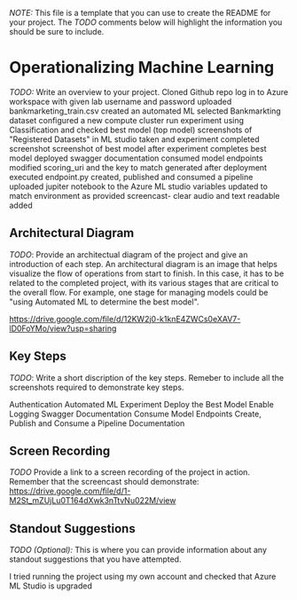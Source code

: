 *NOTE:* This file is a template that you can use to create the README for your project. The *TODO* comments below will highlight the information you should be sure to include.


# Operationalizing Machine Learning

*TODO:* Write an overview to your project.
Cloned Github repo
log in to Azure workspace with given lab username and password
uploaded bankmarketing_train.csv
created an automated ML
selected Bankmarkting dataset
configured a new compute cluster 
run experiment using Classification and checked best model (top model)
screenshots of "Registered Datasets" in ML studio taken and experiment completed screenshot
screenshot of best model after experiment completes
best model deployed
swagger documentation
consumed model endpoints
modified scoring_uri and the key to match generated after deployment
executed endpoint.py
created, published and consumed a pipeline
uploaded jupiter notebook to the Azure ML studio
variables updated to match environment as provided
screencast- clear audio and text readable added



## Architectural Diagram
*TODO*: Provide an architectual diagram of the project and give an introduction of each step. An architectural diagram is an image that helps visualize the flow of operations from start to finish. In this case, it has to be related to the completed project, with its various stages that are critical to the overall flow. For example, one stage for managing models could be "using Automated ML to determine the best model". 

https://drive.google.com/file/d/12KW2j0-k1knE4ZWCs0eXAV7-lD0FoYMo/view?usp=sharing

## Key Steps
*TODO*: Write a short discription of the key steps. Remeber to include all the screenshots required to demonstrate key steps. 

Authentication
Automated ML Experiment
Deploy the Best Model
Enable Logging
Swagger Documentation
Consume Model Endpoints
Create, Publish and Consume a Pipeline
Documentation

## Screen Recording
*TODO* Provide a link to a screen recording of the project in action. Remember that the screencast should demonstrate:
https://drive.google.com/file/d/1-M2St_mZUjLu0T164dXwk3nTtvNu022M/view

## Standout Suggestions
*TODO (Optional):* This is where you can provide information about any standout suggestions that you have attempted.

I tried running the project using my own account and checked that Azure ML Studio is upgraded

